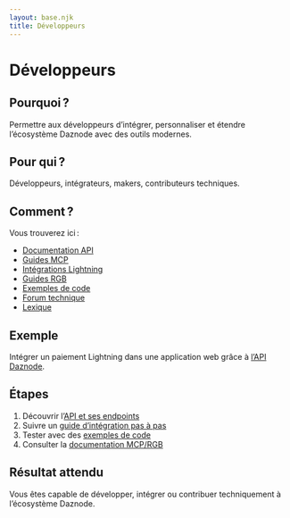 ```yaml
---
layout: base.njk
title: Développeurs
---
```


# Développeurs

## Pourquoi ?
Permettre aux développeurs d’intégrer, personnaliser et étendre l’écosystème Daznode avec des outils modernes.

## Pour qui ?
Développeurs, intégrateurs, makers, contributeurs techniques.

## Comment ?
Vous trouverez ici :
- [Documentation API](../guides/developpeurs/api/)
- [Guides MCP](../guides/developpeurs/mcp/)
- [Intégrations Lightning](../lightning/premiers-pas/)
- [Guides RGB](../guides/developpeurs/rgb/)
- [Exemples de code](../guides/developpeurs/examples/)
- [Forum technique](https://github.com/Token4Good/daznode-docs/discussions)
- [Lexique](../glossaire/)

## Exemple
Intégrer un paiement Lightning dans une application web grâce à [l’API Daznode](../guides/developpeurs/api/).

## Étapes
1. Découvrir l’[API et ses endpoints](../guides/developpeurs/api/)
2. Suivre un [guide d’intégration pas à pas](../lightning/premiers-pas/)
3. Tester avec des [exemples de code](../guides/developpeurs/examples/)
4. Consulter la [documentation MCP/RGB](../guides/developpeurs/mcp/)

## Résultat attendu
Vous êtes capable de développer, intégrer ou contribuer techniquement à l’écosystème Daznode. 
